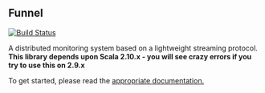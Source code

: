 ## Funnel

[![Build Status](https://jenkins.oncue.verizon.net:8443/job/WebServices-funnel/badge/icon)](https://jenkins.svc.oncue.com:8443/job/WebServices-funnel/)

A distributed monitoring system based on a lightweight streaming protocol. **This library depends upon Scala 2.10.x - you will see crazy errors if you try to use this on 2.9.x**

To get started, please read the [appropriate documentation.](http://github.svc.oncue.com/pages/intelmedia/funnel/)


